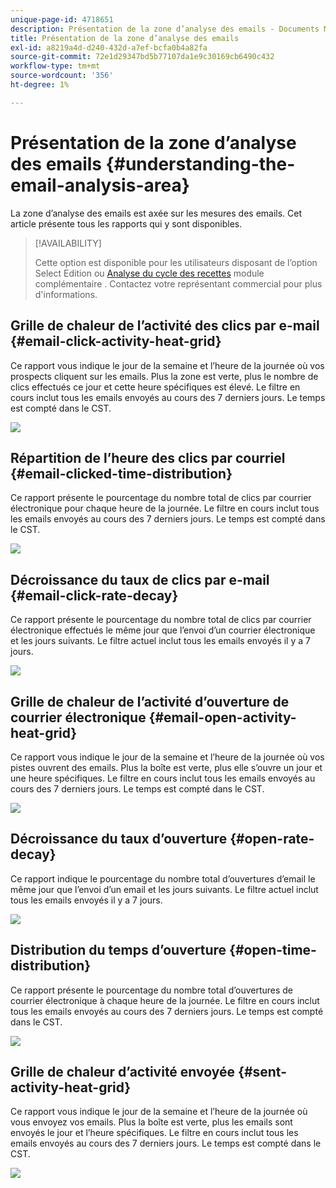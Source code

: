 ```yaml
---
unique-page-id: 4718651
description: Présentation de la zone d’analyse des emails - Documents Marketo - Documentation du produit
title: Présentation de la zone d’analyse des emails
exl-id: a8219a4d-d240-432d-a7ef-bcfa0b4a82fa
source-git-commit: 72e1d29347bd5b77107da1e9c30169cb6490c432
workflow-type: tm+mt
source-wordcount: '356'
ht-degree: 1%

---
```


# Présentation de la zone d’analyse des emails {#understanding-the-email-analysis-area}

La zone d’analyse des emails est axée sur les mesures des emails. Cet article présente tous les rapports qui y sont disponibles.

>[!AVAILABILITY]
>
>Cette option est disponible pour les utilisateurs disposant de l’option Select Edition ou [Analyse du cycle des recettes](https://www.marketo.com/global-enterprise/marketo-revenue-cycle-analytics/) module complémentaire . Contactez votre représentant commercial pour plus d&#39;informations.

## Grille de chaleur de l’activité des clics par e-mail {#email-click-activity-heat-grid}

Ce rapport vous indique le jour de la semaine et l’heure de la journée où vos prospects cliquent sur les emails. Plus la zone est verte, plus le nombre de clics effectués ce jour et cette heure spécifiques est élevé. Le filtre en cours inclut tous les emails envoyés au cours des 7 derniers jours. Le temps est compté dans le CST.

![](assets/image2015-5-6-17-3a17-3a34.png)

## Répartition de l’heure des clics par courriel {#email-clicked-time-distribution}

Ce rapport présente le pourcentage du nombre total de clics par courrier électronique pour chaque heure de la journée. Le filtre en cours inclut tous les emails envoyés au cours des 7 derniers jours. Le temps est compté dans le CST.

![](assets/image2015-5-6-17-3a20-3a55.png)

## Décroissance du taux de clics par e-mail {#email-click-rate-decay}

Ce rapport présente le pourcentage du nombre total de clics par courrier électronique effectués le même jour que l’envoi d’un courrier électronique et les jours suivants. Le filtre actuel inclut tous les emails envoyés il y a 7 jours.

![](assets/image2015-5-6-17-3a26-3a50.png)

## Grille de chaleur de l’activité d’ouverture de courrier électronique {#email-open-activity-heat-grid}

Ce rapport vous indique le jour de la semaine et l’heure de la journée où vos pistes ouvrent des emails. Plus la boîte est verte, plus elle s’ouvre un jour et une heure spécifiques. Le filtre en cours inclut tous les emails envoyés au cours des 7 derniers jours. Le temps est compté dans le CST.

![](assets/image2015-5-6-17-3a30-3a35.png)

## Décroissance du taux d’ouverture {#open-rate-decay}

Ce rapport indique le pourcentage du nombre total d’ouvertures d’email le même jour que l’envoi d’un email et les jours suivants. Le filtre actuel inclut tous les emails envoyés il y a 7 jours.

![](assets/image2015-5-6-17-3a37-3a25.png)

## Distribution du temps d’ouverture {#open-time-distribution}

Ce rapport présente le pourcentage du nombre total d’ouvertures de courrier électronique à chaque heure de la journée. Le filtre en cours inclut tous les emails envoyés au cours des 7 derniers jours. Le temps est compté dans le CST.

![](assets/image2015-5-6-17-3a39-3a15.png)

## Grille de chaleur d’activité envoyée {#sent-activity-heat-grid}

Ce rapport vous indique le jour de la semaine et l’heure de la journée où vous envoyez vos emails. Plus la boîte est verte, plus les emails sont envoyés le jour et l’heure spécifiques. Le filtre en cours inclut tous les emails envoyés au cours des 7 derniers jours. Le temps est compté dans le CST.

![](assets/seven.png)
